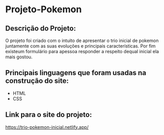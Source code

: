 # Projeto-Pokemon
## Descrição do Projeto:
O projeto foi criado com o intuito de apresentar o trio inicial de pokemon juntamente com as suas evoluções e principais características. Por fim existeum formulário para apessoa responder a respeito dequal inicial ela mais gostou.
## Principais linguagens que foram usadas na construção do site:
- HTML
- CSS
## Link para o site do projeto:
https://trio-pokemon-inicial.netlify.app/
